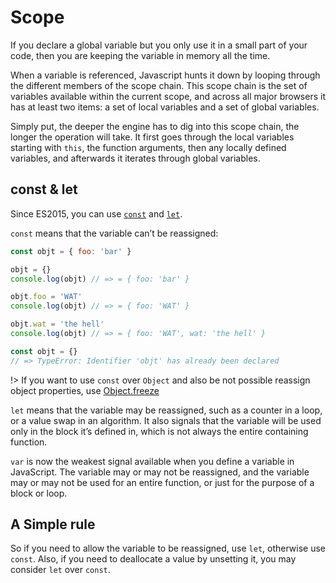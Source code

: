 # Scope

If you declare a global variable but you only use it in a small part of your code, then you are keeping the variable in memory all the time.

When a variable is referenced, Javascript hunts it down by looping through the different members of the scope chain. This scope chain is the set of variables available within the current scope, and across all major browsers it has at least two items: a set of local variables and a set of global variables.

Simply put, the deeper the engine has to dig into this scope chain, the longer the operation will take. It first goes through the local variables starting with `this`, the function arguments, then any locally defined variables, and afterwards it iterates through global variables.

## const & let

Since ES2015, you can use [`const`](https://developer.mozilla.org/en-US/docs/Web/JavaScript/Reference/Statements/const) and [`let`](https://developer.mozilla.org/en-US/docs/Web/JavaScript/Reference/Statements/let).

`const` means that the variable can’t be reassigned:

```js
const objt = { foo: 'bar' }

objt = {}
console.log(objt) // => = { foo: 'bar' }

objt.foo = 'WAT'
console.log(objt) // => = { foo: 'WAT' }

objt.wat = 'the hell'
console.log(objt) // => = { foo: 'WAT', wat: 'the hell' }

const objt = {}
// => TypeError: Identifier 'objt' has already been declared
```

!> If you want to use `const` over `Object` and also be not possible reassign object properties, use [Object.freeze](https://developer.mozilla.org/en-US/docs/Web/JavaScript/Reference/Global_Objects/Object/freeze)

`let` means that the variable may be reassigned, such as a counter in a loop, or a value swap in an algorithm. It also signals that the variable will be used only in the block it’s defined in, which is not always the entire containing function.

`var` is now the weakest signal available when you define a variable in JavaScript. The variable may or may not be reassigned, and the variable may or may not be used for an entire function, or just for the purpose of a block or loop.

## A Simple rule

So if you need to allow the variable to be reassigned, use `let`, otherwise use `const`. Also, if you need to deallocate a value by unsetting it, you may consider `let` over `const`.
